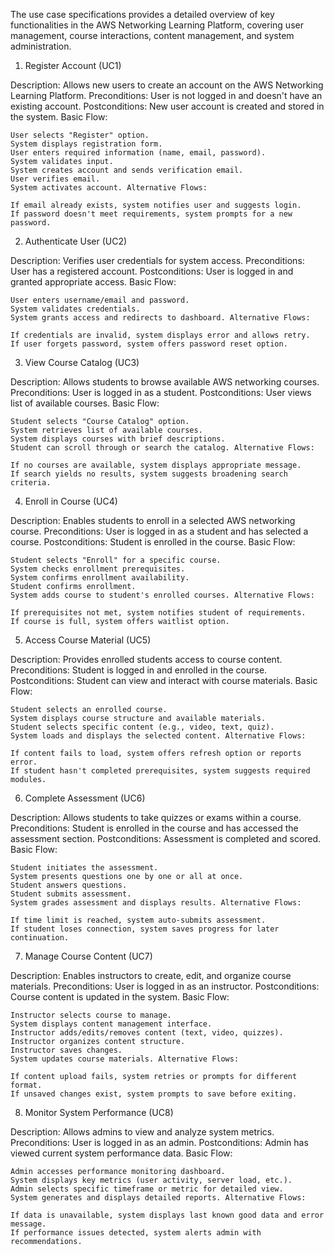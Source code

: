 
The use case specifications provides a detailed overview of key functionalities in the AWS Networking Learning Platform, covering user management, course interactions, content management, and system administration.  

1.  Register Account (UC1)

Description: Allows new users to create an account on the AWS Networking Learning Platform. Preconditions: User is not logged in and doesn't have an existing account. Postconditions: New user account is created and stored in the system. Basic Flow:

    User selects "Register" option.
    System displays registration form.
    User enters required information (name, email, password).
    System validates input.
    System creates account and sends verification email.
    User verifies email.
    System activates account. Alternative Flows:

    If email already exists, system notifies user and suggests login.
    If password doesn't meet requirements, system prompts for a new password.

 2. Authenticate User (UC2)

Description: Verifies user credentials for system access. Preconditions: User has a registered account. Postconditions: User is logged in and granted appropriate access. Basic Flow:

    User enters username/email and password.
    System validates credentials.
    System grants access and redirects to dashboard. Alternative Flows:

    If credentials are invalid, system displays error and allows retry.
    If user forgets password, system offers password reset option.

  3.  View Course Catalog (UC3)

Description: Allows students to browse available AWS networking courses. Preconditions: User is logged in as a student. Postconditions: User views list of available courses. Basic Flow:

    Student selects "Course Catalog" option.
    System retrieves list of available courses.
    System displays courses with brief descriptions.
    Student can scroll through or search the catalog. Alternative Flows:

    If no courses are available, system displays appropriate message.
    If search yields no results, system suggests broadening search criteria.

   4. Enroll in Course (UC4)

Description: Enables students to enroll in a selected AWS networking course. Preconditions: User is logged in as a student and has selected a course. Postconditions: Student is enrolled in the course. Basic Flow:

    Student selects "Enroll" for a specific course.
    System checks enrollment prerequisites.
    System confirms enrollment availability.
    Student confirms enrollment.
    System adds course to student's enrolled courses. Alternative Flows:

    If prerequisites not met, system notifies student of requirements.
    If course is full, system offers waitlist option.

  5.  Access Course Material (UC5)

Description: Provides enrolled students access to course content. Preconditions: Student is logged in and enrolled in the course. Postconditions: Student can view and interact with course materials. Basic Flow:

    Student selects an enrolled course.
    System displays course structure and available materials.
    Student selects specific content (e.g., video, text, quiz).
    System loads and displays the selected content. Alternative Flows:

    If content fails to load, system offers refresh option or reports error.
    If student hasn't completed prerequisites, system suggests required modules.

  6. Complete Assessment (UC6)

Description: Allows students to take quizzes or exams within a course. Preconditions: Student is enrolled in the course and has accessed the assessment section. Postconditions: Assessment is completed and scored. Basic Flow:

    Student initiates the assessment.
    System presents questions one by one or all at once.
    Student answers questions.
    Student submits assessment.
    System grades assessment and displays results. Alternative Flows:

    If time limit is reached, system auto-submits assessment.
    If student loses connection, system saves progress for later continuation.

7. Manage Course Content (UC7)

Description: Enables instructors to create, edit, and organize course materials. Preconditions: User is logged in as an instructor. Postconditions: Course content is updated in the system. Basic Flow:

    Instructor selects course to manage.
    System displays content management interface.
    Instructor adds/edits/removes content (text, video, quizzes).
    Instructor organizes content structure.
    Instructor saves changes.
    System updates course materials. Alternative Flows:

    If content upload fails, system retries or prompts for different format.
    If unsaved changes exist, system prompts to save before exiting.

 8.   Monitor System Performance (UC8)

Description: Allows admins to view and analyze system metrics. Preconditions: User is logged in as an admin. Postconditions: Admin has viewed current system performance data. Basic Flow:

    Admin accesses performance monitoring dashboard.
    System displays key metrics (user activity, server load, etc.).
    Admin selects specific timeframe or metric for detailed view.
    System generates and displays detailed reports. Alternative Flows:

    If data is unavailable, system displays last known good data and error message.
    If performance issues detected, system alerts admin with recommendations.
